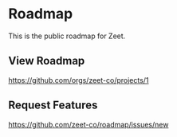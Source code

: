 # Roadmap

This is the public roadmap for Zeet.

## View Roadmap

https://github.com/orgs/zeet-co/projects/1

## Request Features

https://github.com/zeet-co/roadmap/issues/new

